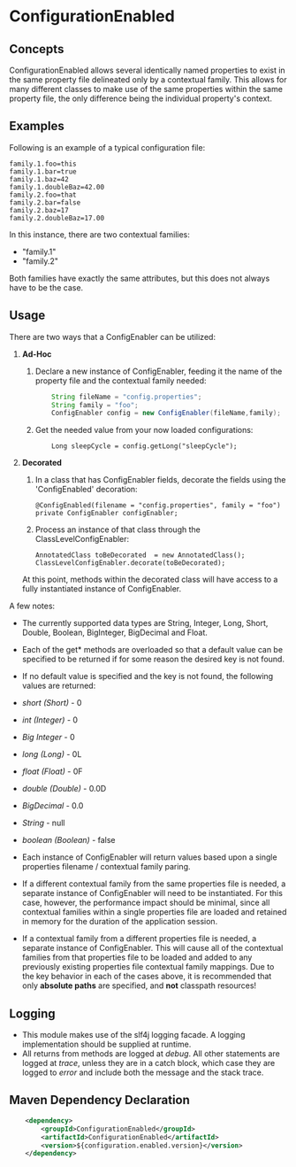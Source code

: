 # ConfigurationEnabled

## Concepts
ConfigurationEnabled allows several identically named properties to exist in the same property file delineated only by
 a contextual family. This allows for many different classes to make use of the same properties within the same property
 file, the only difference being the individual property's context.

## Examples
Following is an example of a typical configuration file:

```
family.1.foo=this
family.1.bar=true
family.1.baz=42
family.1.doubleBaz=42.00
family.2.foo=that
family.2.bar=false
family.2.baz=17
family.2.doubleBaz=17.00
```

In this instance, there are two contextual families: 
*   "family.1"
*   "family.2"

Both families have exactly the same attributes, but this does not always have to be the case.

## Usage

There are two ways that a ConfigEnabler can be utilized:

1.  **Ad-Hoc**
    1.  Declare a new instance of ConfigEnabler, feeding it the name of the property file and the contextual family needed:
    
        ```java
            String fileName = "config.properties";
            String family = "foo";
            ConfigEnabler config = new ConfigEnabler(fileName,family);
        ```
    2.  Get the needed value from your now loaded configurations:
        ```
            Long sleepCycle = config.getLong("sleepCycle");
        ```

2. **Decorated**
    1.  In a class that has ConfigEnabler fields, decorate the fields using the 'ConfigEnabled' decoration:
        ```
        @ConfigEnabled(filename = "config.properties", family = "foo")
        private ConfigEnabler configEnabler;
        ```
    
    2.  Process an instance of that class through the ClassLevelConfigEnabler:
        ```
        AnnotatedClass toBeDecorated  = new AnnotatedClass();
        ClassLevelConfigEnabler.decorate(toBeDecorated);
        ```
    At this point, methods within the decorated class will have access to a fully instantiated instance of ConfigEnabler. 
    

A few notes:
*   The currently supported data types are String, Integer, Long, Short, Double, Boolean, BigInteger, BigDecimal and Float.
*   Each of the get* methods are overloaded so that a default value can be specified to be returned if for some reason the desired key is not 
 found.
*   If no default value is specified and the key is not found, the following values are returned:
  *   *short (Short)* - 0
  *   *int (Integer)* - 0
  *   *Big Integer* - 0
  *   *long (Long)*  - 0L
  *   *float (Float)* - 0F
  *   *double (Double)* - 0.0D
  *   *BigDecimal* - 0.0
  *   *String* - null
  *   *boolean (Boolean)* - false

*   Each instance of ConfigEnabler will return values based upon a single properties filename / contextual family paring. 
  *  If a different contextual family from the same properties file is needed, a separate instance of ConfigEnabler will need to be instantiated.
For this case, however, the performance impact should be minimal, since all contextual families within a single properties file are loaded and 
retained in memory for the duration of the application session.
  *  If a contextual family from a different properties file is needed, a separate instance of ConfigEnabler. This will cause all of the contextual
families from that properties file to be loaded and added to any previously existing properties file contextual family mappings.
Due to the key behavior in each of the cases above, it is recommended that only **absolute paths** are specified, and **not** classpath
resources!

## Logging
*   This module makes use of the slf4j logging facade. A logging implementation should be supplied at runtime. 
*   All returns from methods are logged at *debug*. All other statements are logged at *trace*, unless they are in a catch block,
    which case they are logged to *error* and include both the message and the stack trace.

## Maven Dependency Declaration
```xml
    <dependency>
        <groupId>ConfigurationEnabled</groupId>
        <artifactId>ConfigurationEnabled</artifactId>
        <version>${configuration.enabled.version}</version>
    </dependency>
```
